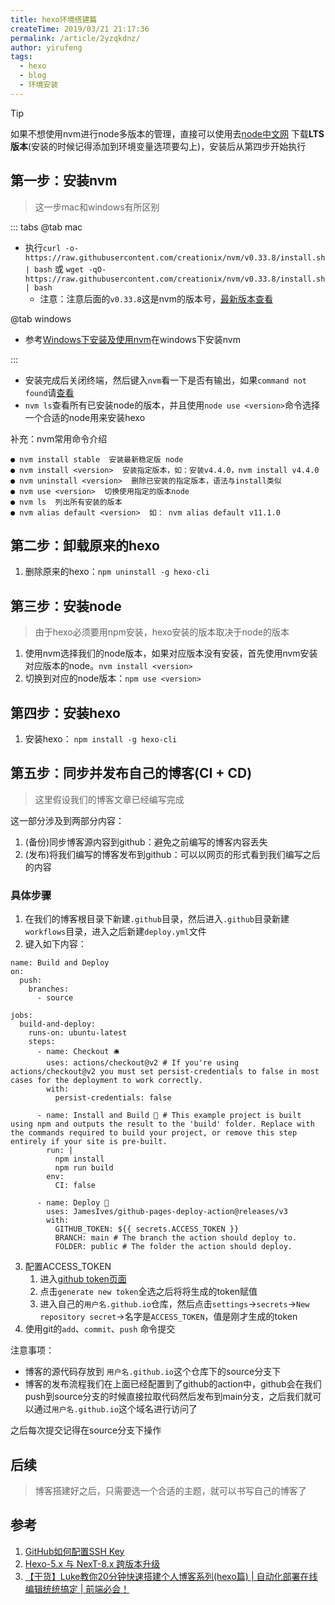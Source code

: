 ```yaml
---
title: hexo环境搭建篇
createTime: 2019/03/21 21:17:36
permalink: /article/2yzqkdnz/
author: yirufeng
tags:
  - hexo
  - blog
  - 环境安装
---
```


> [!TIP]
> 如果不想使用nvm进行node多版本的管理，直接可以使用去[node中文网](http://nodejs.cn/download/) 下载**LTS版本**(安装的时候记得添加到环境变量选项要勾上)，安装后从第四步开始执行


## 第一步：安装nvm
> 这一步mac和windows有所区别

::: tabs
@tab mac

- 执行`curl -o- https://raw.githubusercontent.com/creationix/nvm/v0.33.8/install.sh | bash` 或 `wget -qO- https://raw.githubusercontent.com/creationix/nvm/v0.33.8/install.sh | bash`
  - 注意：注意后面的`v0.33.8`这是nvm的版本号，[最新版本查看](https://github.com/coreybutler/nvm-windows/releases)

@tab windows

- 参考[Windows下安装及使用nvm](https://www.cnblogs.com/jing-tian/p/11225123.html)在windows下安装nvm

:::


- 安装完成后关闭终端，然后键入`nvm`看一下是否有输出，如果`command not found`请[查看](https://www.jianshu.com/p/622ad36ee020)
- `nvm ls`查看所有已安装node的版本，并且使用`node use <version>`命令选择一个合适的node用来安装hexo

补充：nvm常用命令介绍
```shell
● nvm install stable  安装最新稳定版 node
● nvm install <version>  安装指定版本，如：安装v4.4.0，nvm install v4.4.0
● nvm uninstall <version>  删除已安装的指定版本，语法与install类似
● nvm use <version>  切换使用指定的版本node
● nvm ls  列出所有安装的版本
● nvm alias default <version>  如： nvm alias default v11.1.0
```

<!-- more -->

## 第二步：卸载原来的hexo
1. 删除原来的hexo：`npm uninstall -g hexo-cli`

## 第三步：安装node
> 由于hexo必须要用npm安装，hexo安装的版本取决于node的版本

1. 使用nvm选择我们的node版本，如果对应版本没有安装，首先使用nvm安装对应版本的node。`nvm install <version>`
2. 切换到对应的node版本：`npm use <version>`

## 第四步：安装hexo
1. 安装hexo： `npm install -g hexo-cli`

## 第五步：同步并发布自己的博客(CI + CD)
> 这里假设我们的博客文章已经编写完成

这一部分涉及到两部分内容：
1. (备份)同步博客源内容到github：避免之前编写的博客内容丢失
2. (发布)将我们编写的博客发布到github：可以以网页的形式看到我们编写之后的内容

### 具体步骤
1. 在我们的博客根目录下新建`.github`目录，然后进入`.github`目录新建`workflows`目录，进入之后新建`deploy.yml`文件
2. 键入如下内容：
```
name: Build and Deploy
on: 
  push:
    branches:
      - source

jobs:
  build-and-deploy:
    runs-on: ubuntu-latest
    steps:
      - name: Checkout 🛎️
        uses: actions/checkout@v2 # If you're using actions/checkout@v2 you must set persist-credentials to false in most cases for the deployment to work correctly.
        with:
          persist-credentials: false

      - name: Install and Build 🔧 # This example project is built using npm and outputs the result to the 'build' folder. Replace with the commands required to build your project, or remove this step entirely if your site is pre-built.
        run: |
          npm install
          npm run build
        env:
          CI: false

      - name: Deploy 🚀
        uses: JamesIves/github-pages-deploy-action@releases/v3
        with:
          GITHUB_TOKEN: ${{ secrets.ACCESS_TOKEN }}
          BRANCH: main # The branch the action should deploy to.
          FOLDER: public # The folder the action should deploy.
```
3. 配置ACCESS_TOKEN
   1. 进入[github token页面](https://github.com/settings/tokens)
   2. 点击`generate new token`全选之后将将生成的token赋值
   3. 进入自己的`用户名.github.io`仓库，然后点击`settings`->`secrets`->`New repository secret`->名字是`ACCESS_TOKEN`，值是刚才生成的token
4. 使用git的`add`、`commit`、`push` 命令提交

注意事项：
- 博客的源代码存放到 `用户名.github.io`这个仓库下的source分支下
- 博客的发布流程我们在上面已经配置到了github的action中，github会在我们push到source分支的时候直接拉取代码然后发布到main分支，之后我们就可以通过`用户名.github.io`这个域名进行访问了


之后每次提交记得在source分支下操作

## 后续
> 博客搭建好之后，只需要选一个合适的主题，就可以书写自己的博客了

## 参考
1. [GitHub如何配置SSH Key](https://blog.csdn.net/u013778905/article/details/83501204)
2. [Hexo-5.x 与 NexT-8.x 跨版本升级](https://www.imczw.com/post/tech/hexo5-next8-updated.html)
3. [【干货】Luke教你20分钟快速搭建个人博客系列(hexo篇) | 自动化部署在线编辑统统搞定 | 前端必会！](https://www.bilibili.com/video/BV1dt4y1Q7UE?from=search&seid=14792497382015603750)